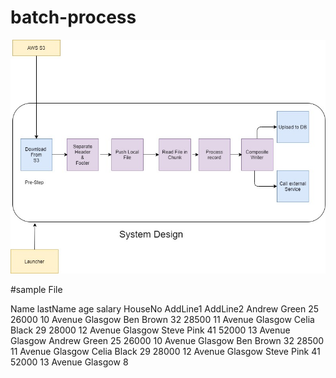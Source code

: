 # batch-process
![Screenshot](system-design.jpg)

#sample File

Name        lastName         age salary HouseNo AddLine1  AddLine2
Andrew         Green          25 26000     10 Avenue      Glasgow 
Ben            Brown          32 28500     11 Avenue      Glasgow 
Celia          Black          29 28000     12 Avenue      Glasgow 
Steve          Pink           41 52000     13 Avenue      Glasgow 
Andrew         Green          25 26000     10 Avenue      Glasgow 
Ben            Brown          32 28500     11 Avenue      Glasgow 
Celia          Black          29 28000     12 Avenue      Glasgow 
Steve          Pink           41 52000     13 Avenue      Glasgow 
8         
